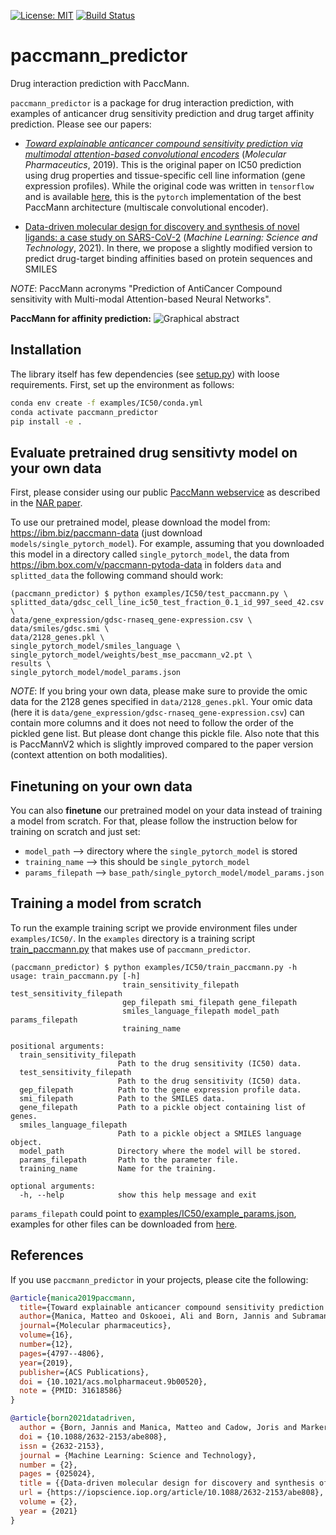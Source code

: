 [![License: MIT](https://img.shields.io/badge/License-MIT-yellow.svg)](https://opensource.org/licenses/MIT)
[![Build Status](https://github.com/PaccMann/paccmann_predictor/actions/workflows/build.yml/badge.svg)](https://github.com/PaccMann/paccmann_predictor/actions/workflows/build.yml)

# paccmann_predictor

Drug interaction prediction with PaccMann.

`paccmann_predictor` is a package for drug interaction prediction, with examples of 
anticancer drug sensitivity prediction and drug target affinity prediction. Please see our papers:

- [_Toward explainable anticancer compound sensitivity prediction via multimodal attention-based convolutional encoders_](https://doi.org/10.1021/acs.molpharmaceut.9b00520) (*Molecular Pharmaceutics*, 2019). This is the original paper on IC50 prediction using drug properties and tissue-specific cell line information (gene expression profiles). While the original code was written in `tensorflow` and is available [here](https://github.com/drugilsberg/paccmann), this is the `pytorch` implementation of the best PaccMann architecture (multiscale convolutional encoder).

- [Data-driven molecular design for discovery and synthesis of novel ligands: a case study on SARS-CoV-2](https://iopscience.iop.org/article/10.1088/2632-2153/abe808) (_Machine Learning: Science and Technology_, 2021). In there, we propose a slightly modified version to predict drug-target binding affinities based on protein sequences and SMILES


*NOTE*: PaccMann acronyms "Prediction of AntiCancer Compound sensitivity with Multi-modal Attention-based Neural Networks".

**PaccMann for affinity prediction:**
![Graphical abstract](https://github.com/PaccMann/paccmann_predictor/blob/master/assets/paccmann.png "Graphical abstract")

## Installation
The library itself has few dependencies (see [setup.py](setup.py)) with loose requirements. 
First, set up the environment as follows:
```sh
conda env create -f examples/IC50/conda.yml
conda activate paccmann_predictor
pip install -e .
```


## Evaluate pretrained drug sensitivty model on your own data
First, please consider using our public [PaccMann webservice](https://ibm.biz/paccmann-aas) as described in the [NAR paper](https://academic.oup.com/nar/article/48/W1/W502/5836770).

To use our pretrained model, please download the model from: https://ibm.biz/paccmann-data (just download `models/single_pytorch_model`).
For example, assuming that you downloaded this model in a directory called `single_pytorch_model`, the data from https://ibm.box.com/v/paccmann-pytoda-data in folders `data` and `splitted_data` the following command should work:
```console
(paccmann_predictor) $ python examples/IC50/test_paccmann.py \
splitted_data/gdsc_cell_line_ic50_test_fraction_0.1_id_997_seed_42.csv \
data/gene_expression/gdsc-rnaseq_gene-expression.csv \
data/smiles/gdsc.smi \
data/2128_genes.pkl \
single_pytorch_model/smiles_language \
single_pytorch_model/weights/best_mse_paccmann_v2.pt \
results \
single_pytorch_model/model_params.json
```
*NOTE*: If you bring your own data, please make sure to provide the omic data for the 2128 genes specified in `data/2128_genes.pkl`. Your omic data (here it is `data/gene_expression/gdsc-rnaseq_gene-expression.csv`) can contain more columns and it does not need to follow the order of the pickled gene list. But please dont change this pickle file. Also note that this is PaccMannV2 which is slightly improved compared to the paper version (context attention on both modalities).

## Finetuning on your own data
You can also **finetune** our pretrained model on your data instead of training a model from scratch. For that, please follow the instruction below for training on scratch and just set:
- `model_path` --> directory where the `single_pytorch_model` is stored
- `training_name` --> this should be `single_pytorch_model`
- `params_filepath` --> `base_path/single_pytorch_model/model_params.json`


## Training a model from scratch
To run the example training script we provide environment files under `examples/IC50/`.
In the `examples` directory is a training script [train_paccmann.py](./examples/IC50/train_paccmann.py) that makes use
of `paccmann_predictor`.

```console
(paccmann_predictor) $ python examples/IC50/train_paccmann.py -h
usage: train_paccmann.py [-h]
                         train_sensitivity_filepath test_sensitivity_filepath
                         gep_filepath smi_filepath gene_filepath
                         smiles_language_filepath model_path params_filepath
                         training_name

positional arguments:
  train_sensitivity_filepath
                        Path to the drug sensitivity (IC50) data.
  test_sensitivity_filepath
                        Path to the drug sensitivity (IC50) data.
  gep_filepath          Path to the gene expression profile data.
  smi_filepath          Path to the SMILES data.
  gene_filepath         Path to a pickle object containing list of genes.
  smiles_language_filepath
                        Path to a pickle object a SMILES language object.
  model_path            Directory where the model will be stored.
  params_filepath       Path to the parameter file.
  training_name         Name for the training.

optional arguments:
  -h, --help            show this help message and exit
```

`params_filepath` could point to [examples/IC50/example_params.json](examples/IC50/example_params.json), examples for other files can be downloaded from [here](https://ibm.box.com/v/paccmann-pytoda-data).

## References

If you use `paccmann_predictor` in your projects, please cite the following:

```bib
@article{manica2019paccmann,
  title={Toward explainable anticancer compound sensitivity prediction via multimodal attention-based convolutional encoders},
  author={Manica, Matteo and Oskooei, Ali and Born, Jannis and Subramanian, Vigneshwari and S{\'a}ez-Rodr{\'\i}guez, Julio and Mart{\'\i}nez, Mar{\'\i}a Rodr{\'\i}guez},
  journal={Molecular pharmaceutics},
  volume={16},
  number={12},
  pages={4797--4806},
  year={2019},
  publisher={ACS Publications},
  doi = {10.1021/acs.molpharmaceut.9b00520},
  note = {PMID: 31618586}
}

@article{born2021datadriven,
  author = {Born, Jannis and Manica, Matteo and Cadow, Joris and Markert, Greta and Mill, Nil Adell and Filipavicius, Modestas and Janakarajan, Nikita and Cardinale, Antonio and Laino, Teodoro and {Rodr{\'{i}}guez Mart{\'{i}}nez}, Mar{\'{i}}a},
  doi = {10.1088/2632-2153/abe808},
  issn = {2632-2153},
  journal = {Machine Learning: Science and Technology},
  number = {2},
  pages = {025024},
  title = {{Data-driven molecular design for discovery and synthesis of novel ligands: a case study on SARS-CoV-2}},
  url = {https://iopscience.iop.org/article/10.1088/2632-2153/abe808},
  volume = {2},
  year = {2021}
}
```
